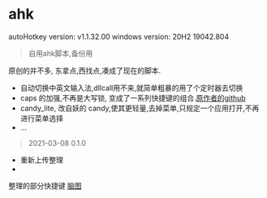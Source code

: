 # ahk
autoHotkey version: v1.1.32.00 
windows version: 20H2 19042.804

>自用ahk脚本,备份用

 原创的并不多, 东拿点,西找点,凑成了现在的脚本.
 - 自动切换中英文输入法,dllcall用不来,就简单粗暴的用了个定时器去切换
 - caps 的加强,不再是大写锁, 变成了一系列快捷键的组合.[原作者的github](https://github.com/Vonng/Configuration/tree/master/win)
 - candy_lite, 改自妖的 candy,使其更轻量,去掉菜单,只规定一个应用打开,不再进行菜单选择
 - ...


> 2021-03-08 0.1.0
- 重新上传整理
- 


整理的部分快捷键 [脑图](http://naotu.baidu.com/file/5faf1fb9accb5462afa776f8608abd15?token=23fb4c42ad0c539f)
